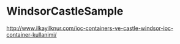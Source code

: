 # WindsorCastleSample
http://www.ilkayilknur.com/ioc-containers-ve-castle-windsor-ioc-container-kullanimi/
